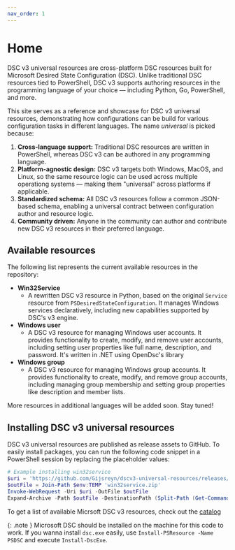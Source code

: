 ```yaml
---
nav_order: 1
---
```


# Home

DSC v3 universal resources are cross-platform DSC resources built
for Microsoft Desired State Configuration (DSC).
Unlike traditional DSC resources tied to PowerShell, DSC v3 supports authoring
resources in the programming language of your choice — including Python, Go,
PowerShell, and more.

This site serves as a reference and showcase for DSC v3 universal resources,
demonstrating how configurations can be build for various configuration tasks
in different languages. The name *universal* is picked because:

1. **Cross-language support:** Traditional DSC resources are written in
   PowerShell, whereas DSC v3 can be authored in any programming language.
2. **Platform-agnostic design:** DSC v3 targets both Windows, MacOS, and Linux,
   so the same resource logic can be used across multiple operationg systems —
   making them "universal" across platforms if applicable.
3. **Standardized schema:** All DSC v3 resources follow a common JSON-based
   schema, enabling a universal contract between configuration author and
   resource logic.
4. **Community driven:** Anyone in the community can author and contribute
    new DSC v3 resources in their preferred language.

## Available resources

The following list represents the current available resources in the repository:

- **Win32Service**
  - A rewritten DSC v3 resource in Python, based on the original `Service`
      resource from `PSDesiredStateConfiguration`. It manages Windows services
      declaratively, including new capabilities supported by DSC's v3 engine.
- **Windows user**
  - A DSC v3 resource for managing Windows user accounts. It provides functionality
      to create, modify, and remove user accounts, including setting user properties
      like full name, description, and password. It's written in .NET using OpenDsc's library
- **Windows group**
  - A DSC v3 resource for managing Windows group accounts. It provides functionality
      to create, modify, and remove group accounts, including managing group membership
      and setting group properties like description and member lists.

More resources in additional languages will be added soon. Stay tuned!

## Installing DSC v3 universal resources

DSC v3 universal resources are published as release assets to GitHub.
To easily install packages, you can run the following code snippet in
a PowerShell session by replacing the placeholder values:

```powershell
# Example installing win32service
$uri = 'https://github.com/Gijsreyn/dscv3-universal-resources/releases/download/v0.1.0/win32service-v0.1.0.zip'
$outFile = Join-Path $env:TEMP 'win32service.zip'
Invoke-WebRequest -Uri $uri -OutFile $outFile
Expand-Archive -Path $outFile -DestinationPath (Split-Path (Get-Command dsc.exe).Path -Parent) -Force
```

To get a list of available Micrsoft DSC v3 resources, check out the
[catalog](docs/catalog/catalog.md)

{: .note }
Microsoft DSC should be installed on the machine for this code to work. If you
wanna install `dsc.exe` easily, use `Install-PSResource -Name PSDSC`
and execute `Install-DscExe`.
